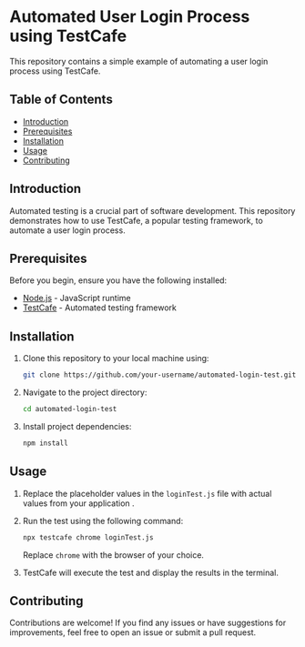 
# Automated User Login Process using TestCafe

This repository contains a simple example of automating a user login process using TestCafe.

## Table of Contents

- [Introduction](#introduction)
- [Prerequisites](#prerequisites)
- [Installation](#installation)
- [Usage](#usage)
- [Contributing](#contributing)

## Introduction

Automated testing is a crucial part of software development. This repository demonstrates how to use TestCafe, a popular testing framework, to automate a user login process.

## Prerequisites

Before you begin, ensure you have the following installed:

- [Node.js](https://nodejs.org/) - JavaScript runtime
- [TestCafe](https://devexpress.github.io/testcafe/) - Automated testing framework

## Installation

1. Clone this repository to your local machine using:

   ```bash
   git clone https://github.com/your-username/automated-login-test.git
   ```

2. Navigate to the project directory:

   ```bash
   cd automated-login-test
   ```

3. Install project dependencies:

   ```bash
   npm install
   ```

## Usage

1. Replace the placeholder values in the `loginTest.js` file with actual values from your application .

2. Run the test using the following command:

   ```bash
   npx testcafe chrome loginTest.js
   ```

   Replace `chrome` with the browser of your choice.

3. TestCafe will execute the test and display the results in the terminal.

## Contributing

Contributions are welcome! If you find any issues or have suggestions for improvements, feel free to open an issue or submit a pull request.
